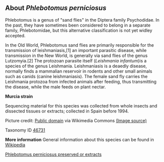**About *Phlebotomus perniciosus***
------------------------

Phlebotomus is a genus of "sand flies" in the Diptera family Psychodidae. In the past, they have 
sometimes been considered to belong in a separate family, Phlebotomidae, but this alternative 
classification is not yet widley accepted.

In the Old World, Phlebotomus sand flies are primarily responsible for the transmission of 
leishmaniasis,[1] an important parasitic disease, while transmission in the New World, is 
generally via sand flies of the genus Lutzomyia.[2] The protozoan parasite itself (*Leishmania 
infantum*)is a species of the genus Leishmania. Leishmaniasis is a deaedly disease, normally finds 
a mammalian reservoir in rodents and other small animals such as canids (canine leishmaniasis). 
The female sand fly carries the Leishmania protozoa from infected animals after feeding, thus 
transmitting the disease, while the male feeds on plant nectar.

**Murcia strain**

Sequencing material for this species was collected from whole insects and dissected tissues or extracts; collected in Spain before 1994.

Picture credit: [Public domain](https://commons.wikimedia.org/wiki/Main_Page) via Wikimedia Commons [(Image source)](https://en.wikipedia.org/wiki/File:Phlebotomus_sp_01.jpg)

Taxonomy ID [46731](https://www.uniprot.org/taxonomy/13204)

**More information**
General information about this species can be found in [Wikipedia](https://en.wikipedia.org/wiki/Phlebotomus)

[Phlebotomus perniciosus preserved or extracts](https://infravec2.eu/product/phlebotomus-perniciosus-preserved-or-extracts/)